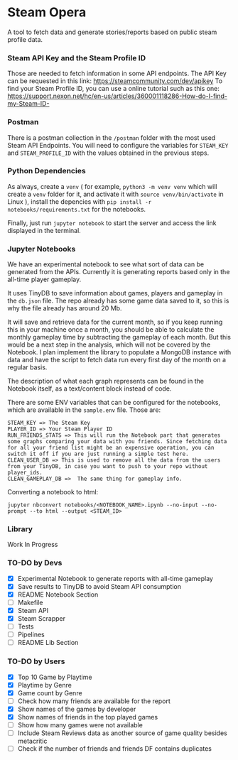 # Steam Opera

A tool to fetch data and generate stories/reports based on public steam profile data.

### Steam API Key and the Steam Profile ID

Those are needed to fetch information in some API endpoints.
The API Key can be requested in this link: https://steamcommunity.com/dev/apikey
To find your Steam Profile ID, you can use a online tutorial such as this one: https://support.nexon.net/hc/en-us/articles/360001118286-How-do-I-find-my-Steam-ID-

### Postman

There is a postman collection in the `/postman` folder with the most used Steam API Endpoints.
You will need to configure the variables for `STEAM_KEY` and `STEAM_PROFILE_ID` with the values obtained in the previous steps.

### Python Dependencies

As always, create a `venv` ( for example, `python3 -m venv venv` which will create a `venv` folder for it, and activate it with `source venv/bin/activate` in Linux ),
install the depencies with `pip install -r notebooks/requirements.txt` for the notebooks.

Finally, just run `jupyter notebook` to start the server and access the link displayed in the terminal.

### Jupyter Notebooks

We have an experimental notebook to see what sort of data can be generated from the APIs.
Currently it is generating reports based only in the all-time player gameplay.

It uses TinyDB to save information about games, players and gameplay in the `db.json` file.
The repo already has some game data saved to it, so this is why the file already has around 20 Mb.

It will save and retrieve data for the current month, so if you keep running this in your machine once a month, you should be able to
calculate the monthly gameplay time by subtracting the gameplay of each month. But this would be a next step in the analysis, which will not
be covered by the Notebook. I plan implement the library to populate a MongoDB instance with data and have the script to fetch data run every
first day of the month on a regular basis.

The description of what each graph represents can be found in the Notebook itself, as a text/content block instead of code.

There are some ENV variables that can be configured for the notebooks, which are available in the `sample.env` file. Those are:

```
STEAM_KEY => The Steam Key
PLAYER_ID => Your Steam Player ID
RUN_FRIENDS_STATS => This will run the Notebook part that generates some graphs comparing your data with you friends. Since fetching data for all your friend list might be an expensive operation, you can switch it off if you are just running a simple test here.
CLEAN_USER_DB => This is used to remove all the data from the users from your TinyDB, in case you want to push to your repo without player_ids.
CLEAN_GAMEPLAY_DB =>  The same thing for gameplay info.
```

Converting a notebook to html:
```
jupyter nbconvert notebooks/<NOTEBOOK_NAME>.ipynb --no-input --no-prompt --to html --output <STEAM_ID>
```

### Library

Work In Progress

### TO-DO by Devs

-   [x] Experimental Notebook to generate reports with all-time gameplay
-   [x] Save results to TinyDB to avoid Steam API consumption
-   [x] README Notebook Section
-   [ ] Makefile
-   [x] Steam API
-   [x] Steam Scrapper
-   [ ] Tests
-   [ ] Pipelines
-   [ ] README Lib Section

### TO-DO by Users

-   [x] Top 10 Game by Playtime
-   [x] Playtime by Genre
-   [x] Game count by Genre
-   [ ] Check how many friends are available for the report
-   [x] Show names of the games by developer
-   [x] Show names of friends in the top played games
-   [ ] Show how many games were not available
-   [ ] Include Steam Reviews data as another source of game quality besides metacritic
-   [ ] Check if the number of friends and friends DF contains duplicates
